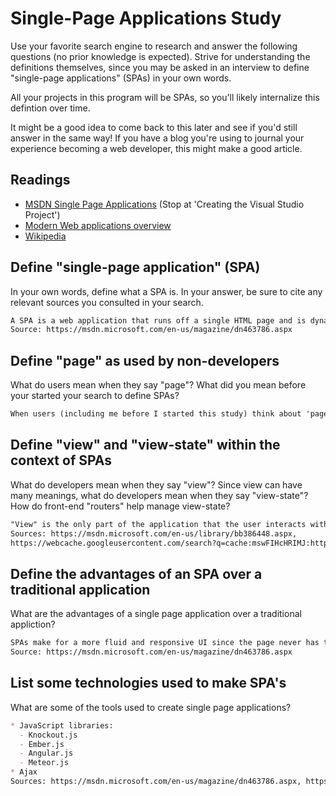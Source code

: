 # Single-Page Applications Study

Use your favorite search engine to research and answer the following questions
(no prior knowledge is expected). Strive for understanding the definitions
themselves, since you may be asked in an interview to define "single-page
applications" (SPAs) in your own words.

All your projects in this program will be SPAs, so you'll likely internalize
this defintion over time.

It might be a good idea to come back to this later and see if you'd still answer
in the same way! If you have a blog you're using to journal your experience
becoming a web developer, this might make a good article.

## Readings

-   [MSDN Single Page Applications](https://msdn.microsoft.com/en-us/magazine/dn463786.aspx) (Stop at 'Creating the Visual Studio Project')
-   [Modern Web applications overview](http://singlepageappbook.com/goal.html)
-   [Wikipedia](https://en.wikipedia.org/wiki/Single-page_application)

## Define "single-page application" (SPA)

In your own words, define what a SPA is. In your answer, be sure to cite any
relevant sources you consulted in your search.

```md
A SPA is a web application that runs off a single HTML page and is dynamically updated (without the page reloading) as the user interacts with it, using AJAX and JavaScript.
Source: https://msdn.microsoft.com/en-us/magazine/dn463786.aspx
```

## Define "page" as used by non-developers

What do users mean when they say "page"? What did you mean before your started
your search to define SPAs?

```md
When users (including me before I started this study) think about 'pages', they likely assume that every time the page looks different, they are seeing a different HTML page.
```

## Define "view" and "view-state" within the context of SPAs

What do developers mean when they say "view"? Since view can have many meanings,
what do developers mean when they say "view-state"? How do front-end "routers"
help manage view-state?

```md
"View" is the only part of the application that the user interacts with. It is an interactive UI that contains data bindings, events, and behaviors. "View state" refers to the method used by ASP.NET applications to preserve page and control values between page reloads.
Sources: https://msdn.microsoft.com/en-us/library/bb386448.aspx,
https://webcache.googleusercontent.com/search?q=cache:mswFIHcHRIMJ:https://masteringmean.com/lessons/636-Understanding-the-Singlepage-Application+&cd=1&hl=en&ct=clnk&gl=us

```

## Define the advantages of an SPA over a traditional application

What are the advantages of a single page application over a traditional appliction?

```md
SPAs make for a more fluid and responsive UI since the page never has to reload and re-render. Using a SPA also allows a separation between the HTML and application logic, making it easier to edit each layer.
Source: https://msdn.microsoft.com/en-us/magazine/dn463786.aspx
```

## List some technologies used to make SPA's

What are some of the tools used to create single page applications?

```md
* JavaScript libraries:
  - Knockout.js
  - Ember.js
  - Angular.js
  - Meteor.js
* Ajax
Sources: https://msdn.microsoft.com/en-us/magazine/dn463786.aspx, https://en.wikipedia.org/wiki/Single-page_application
```

